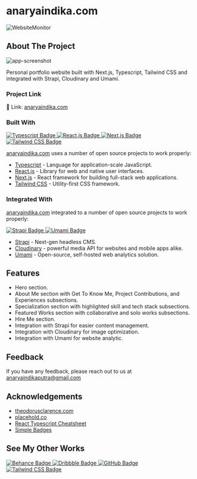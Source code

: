 # anaryaindika.com

![WebsiteMonitor](https://img.shields.io/website-up-down-green-red/http/monip.org.svg)

## About The Project

![app-screenshot]

Personal portfolio website built with Next.js, Typescript, Tailwind CSS and integrated with Strapi, Cloudinary and Umami.

### Project Link

🔗 Link: [anaryaindika.com](https://www.anaryaindika.com)

### Built With

<p float="left">
  <a href="https://www.typescriptlang.org/">
    <img src="https://img.shields.io/badge/TypeScript-007ACC?style=for-the-badge&logo=typescript&logoColor=white" alt="Typescript Badge" />
  </a>
  <a href="https://reactjs.org/">
    <img src="https://img.shields.io/badge/React-20232A?style=for-the-badge&logo=react&logoColor=61DAFB" alt="React.js Badge" />
  </a>
  <a href="https://nextjs.org/">
    <img src="https://img.shields.io/badge/next.js-000000?style=for-the-badge&logo=nextdotjs&logoColor=white" alt="Next.js Badge" />
  </a>
  <a href="https://tailwindcss.com/">
    <img src="https://img.shields.io/badge/Tailwind_CSS-38B2AC?style=for-the-badge&logo=tailwind-css&logoColor=white" alt="Tailwind CSS Badge" />
  </a>
</p>

[anaryaindika.com](https://www.anaryaindika.com) uses a number of open source projects to work properly:

-   [Typescript] - Language for application-scale JavaScript.
-   [React.js] - Library for web and native user interfaces.
-   [Next.js] - React framework for building full-stack web applications.
-   [Tailwind CSS] - Utility-first CSS framework.

### Integrated With

[anaryaindika.com](https://www.anaryaindika.com) integrated to a number of open source projects to work properly:

<p float="left">
  <a href="https://strapi.io/">
    <img src="https://img.shields.io/badge/Strapi-4945FF?logo=strapi&logoColor=fff&style=for-the-badge" alt="Strapi Badge">
  </a>
  <a href="https://umami.is/">
    <img src="https://img.shields.io/badge/Umami-000?logo=umami&logoColor=fff&style=for-the-badge" alt="Umami Badge">
  </a>
</p>

-   [Strapi] - Next-gen headless CMS.
-   [Cloudinary] - powerful media API for websites and mobile apps alike.
-   [Umami] - Open-source, self-hosted web analytics solution.

## Features

-   Hero section.
-   About Me section with Get To Know Me, Project Contributions, and Experiences subsections.
-   Specialization section with highlighted skill and tech stack subsections.
-   Featured Works section with collaborative and solo works subsections.
-   Hire Me section.
-   Integration with Strapi for easier content management.
-   Integration with Cloudinary for image optimization.
-   Integration with Umami for website analytic.

## Feedback

If you have any feedback, please reach out to us at anaryaindikaputra@gmail.com

<!-- MARKDOWN LINKS & IMAGES -->

[app-screenshot]: https://res.cloudinary.com/drahmssud/image/upload/v1698212019/Personal_Website_V2_ac854ff76c_6a207bde03_54754fa4ca.png
[Next.js]: https://nextjs.org/
[React.js]: https://reactjs.org/
[Typescript]: https://www.typescriptlang.org/
[Tailwind CSS]: https://tailwindcss.com/
[Strapi]: https://strapi.io/
[Cloudinary]: https://cloudinary.com/
[Umami]: https://umami.is/

## Acknowledgements

-   [theodorusclarence.com](https://github.com/theodorusclarence/theodorusclarence.com)
-   [placehold.co](https://placehold.co/)
-   [React Typescript Cheatsheet](https://react-typescript-cheatsheet.netlify.app/)
-   [Simple Badges](https://badges.pages.dev/)

## See My Other Works

<p float="left">
  <a href="https://www.behance.net/anaryaindika/">
    <img src="https://img.shields.io/badge/-Behance-blue?style=for-the-badge&logo=behance&logoColor=white" alt="Behance Badge" />
  </a>
  <a href="https://dribbble.com/anaryaputra">
    <img src="https://img.shields.io/badge/Dribbble-EA4C89?style=for-the-badge&logo=dribbble&logoColor=white" alt="Dribbble Badge" />
  </a>
  <a href="https://github.com/anaryaputra">
    <img src="https://img.shields.io/badge/GitHub-100000?style=for-the-badge&logo=github&logoColor=white" alt="GitHub Badge" />
  </a>
  <a href="https://www.linkedin.com/in/anarya-putra/">
    <img src="https://img.shields.io/badge/LinkedIn-0077B5?style=for-the-badge&logo=linkedin&logoColor=white" alt="Tailwind CSS Badge" />
  </a>
</p>
